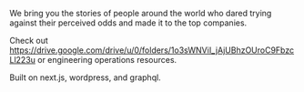 We bring you the stories of people around the world who dared trying against their perceived odds and made it to the top companies.

Check out https://drive.google.com/drive/u/0/folders/1o3sWNViI_jAjUBhzOUroC9FbzcLl223u or engineering operations resources. 

Built on next.js, wordpress, and graphql. 